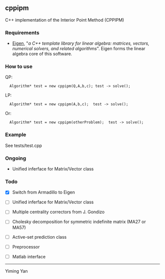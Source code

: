 ## cppipm

C++ implementation of the Interior Point Method (CPPIPM)

### Requirements
* [Eigen](http://eigen.tuxfamily.org/index.php?title=Main_Page), "*a C++ template library for linear algebra: matrices, vectors, numerical solvers, and related algorithms*". 
Eigen forms the linear algebra core of this software.

### How to use
QP:

```
  Algorithm* test = new cppipm(Q,A,b,c); test -> solve();
```

LP:

```
  Algorithm* test = new cppipm(A,b,c);  test -> solve(); 
```

Or:

```
  Algorithm* test = new cppipm(otherProblem);  test -> solve();
```

### Example
See tests/test.cpp

### Ongoing
- Unified inferface for Matrix/Vector class

### Todo
- [x] Switch from Armadillo to Eigen
- [ ] Unified inferface for Matrix/Vector class
- [ ] Multiple centrality correctors from J. Gondizo
- [ ] Cholesky decomposition for symmetric indefinite matrix (MA27 or MA57)
- [ ] Active-set prediction class
- [ ] Preprocessor
- [ ] Matlab interface


----
Yiming Yan
